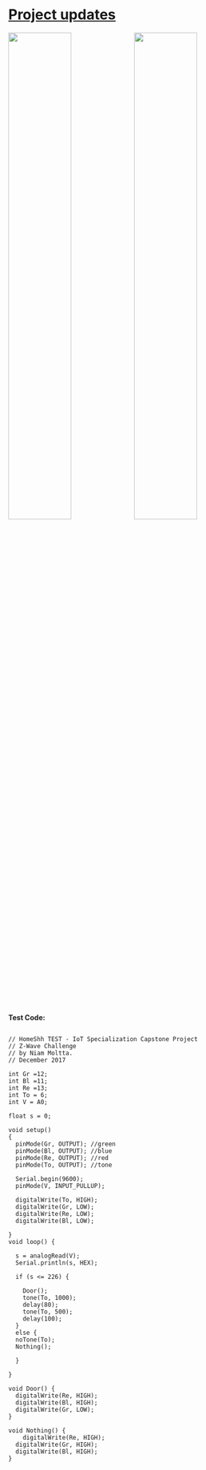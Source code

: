 # <a href="https://makershare.com/projects/homeshh">Project updates</a>

<img src="https://user-images.githubusercontent.com/22894897/33862841-06f17a0a-dea2-11e7-9b97-01cd8a1dce81.JPG" width="50%"><img src="https://user-images.githubusercontent.com/22894897/33862842-070f012e-dea2-11e7-9ceb-14df768c9784.JPG" width="50%">

**Test Code:**

```Arduino

// HomeShh TEST - IoT Specialization Capstone Project
// Z-Wave Challenge
// by Niam Moltta.
// December 2017

int Gr =12;
int Bl =11;
int Re =13;
int To = 6;
int V = A0;

float s = 0;

void setup() 
{
  pinMode(Gr, OUTPUT); //green
  pinMode(Bl, OUTPUT); //blue
  pinMode(Re, OUTPUT); //red
  pinMode(To, OUTPUT); //tone
 
  Serial.begin(9600);
  pinMode(V, INPUT_PULLUP);

  digitalWrite(To, HIGH);
  digitalWrite(Gr, LOW);
  digitalWrite(Re, LOW);
  digitalWrite(Bl, LOW);
 
}
void loop() {
  
  s = analogRead(V);
  Serial.println(s, HEX);

  if (s <= 226) {

    Door();
    tone(To, 1000);
    delay(80);
    tone(To, 500);
    delay(100);
  }
  else {
  noTone(To);
  Nothing();

  }
  
}

void Door() {
  digitalWrite(Re, HIGH);
  digitalWrite(Bl, HIGH);
  digitalWrite(Gr, LOW);
}

void Nothing() {
    digitalWrite(Re, HIGH);
  digitalWrite(Gr, HIGH);
  digitalWrite(Bl, HIGH);
}


```

